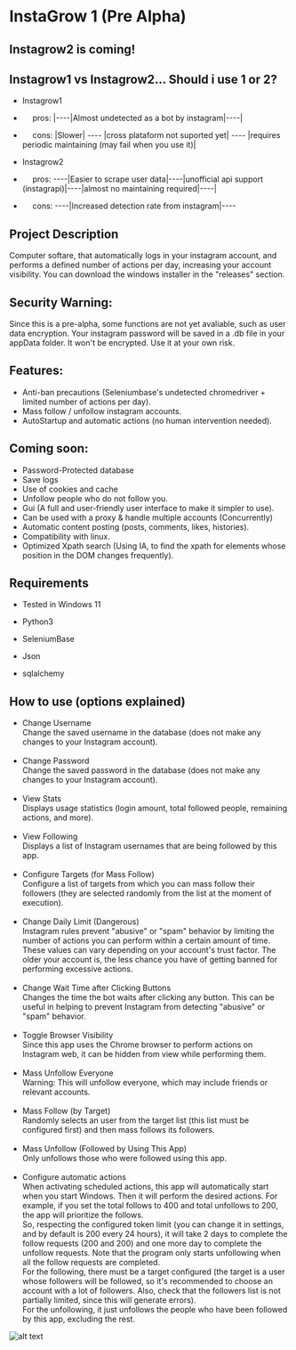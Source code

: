 # InstaGrow 1 (Pre Alpha)

## Instagrow2 is coming!

## Instagrow1 vs Instagrow2... Should i use 1 or 2?
- Instagrow1
- &ensp; &ensp;pros: |----|Almost undetected as a bot by instagram|----|
- &ensp; &ensp;cons:   |Slower| ---- |cross plataform not suported yet| ---- |requires periodic maintaining (may fail when you use it)|

- Instagrow2
- &ensp;&ensp; pros: ----|Easier to scrape user data|----|unofficial api support (instagrapi)|----|almost no maintaining required|----|
- &ensp;&ensp; cons: ----|Increased detection rate from instagram|----

## Project Description
Computer softare, that automatically logs in your instagram account, and performs a defined number of actions per day, increasing your account visibility. 
You can download the windows installer in the "releases" section.

## Security Warning:
Since this is a pre-alpha, some functions are not yet avaliable, such as user data encryption. Your instagram password will be saved in a .db file in your appData folder. It won't be encrypted. Use it at your own risk.

## Features:
- Anti-ban precautions (Seleniumbase's undetected chromedriver + limited number of actions per day).
- Mass follow / unfollow instagram accounts.
- AutoStartup and automatic actions (no human intervention needed).

## Coming soon:
- Password-Protected database
- Save logs
- Use of cookies and cache
- Unfollow people who do not follow you.
- Gui (A full and user-friendly user interface to make it simpler to use).
- Can be used with a proxy & handle multiple accounts (Concurrently)
- Automatic content posting (posts, comments, likes, histories).
- Compatibility with linux.
- Optimized Xpath search (Using IA, to find the xpath for elements whose position in the DOM changes frequently).


## Requirements

- Tested in Windows 11

- Python3
- SeleniumBase
- Json
- sqlalchemy
  
## How to use (options explained)

- Change Username<br>
Change the saved username in the database (does not make any changes to your Instagram account).<br><br>
- Change Password<br>
Change the saved password in the database (does not make any changes to your Instagram account).<br><br>
- View Stats<br>
Displays usage statistics (login amount, total followed people, remaining actions, and more).<br><br>
- View Following<br>
Displays a list of Instagram usernames that are being followed by this app.<br><br>
- Configure Targets (for Mass Follow)<br>
Configure a list of targets from which you can mass follow their followers (they are selected randomly from the list at the moment of execution).<br><br>
- Change Daily Limit (Dangerous)<br>
Instagram rules prevent "abusive" or "spam" behavior by limiting the number of actions you can perform within a certain amount of time. These values can vary depending on your account's trust factor. The older your account is, the less chance you have of getting banned for performing excessive actions.<br><br>
- Change Wait Time after Clicking Buttons<br>
Changes the time the bot waits after clicking any button. This can be useful in helping to prevent Instagram from detecting "abusive" or "spam" behavior.<br><br>
- Toggle Browser Visibility<br>
Since this app uses the Chrome browser to perform actions on Instagram web, it can be hidden from view while performing them.<br><br>
- Mass Unfollow Everyone<br>
Warning: This will unfollow everyone, which may include friends or relevant accounts.<br><br>
- Mass Follow (by Target)<br>
Randomly selects an user from the target list (this list must be configured first) and then mass follows its followers.<br><br>
- Mass Unfollow (Followed by Using This App)<br>
Only unfollows those who were followed using this app.<br><br>
- Configure automatic actions<br>
When activating scheduled actions, this app will automatically start when you start Windows. Then it will perform the desired actions.
For example, if you set the total follows to 400 and total unfollows to 200, the app will prioritize the follows.<br> So, respecting the configured token limit (you can change it in settings, and by default is 200 every 24 hours), it will take 2 days to complete the follow requests (200 and 200) and one more day to complete the unfollow requests. Note that the program only starts unfollowing when all the follow requests are completed.<br>
For the following, there must be a target configured (the target is a user whose followers will be followed, so it's recommended to choose an account with a lot of followers. Also, check that the followers list is not partially limited, since this will generate errors).<br>
For the unfollowing, it just unfollows the people who have been followed by this app, excluding the rest.


![alt text](https://i.imgur.com/bWev0kN.png)
